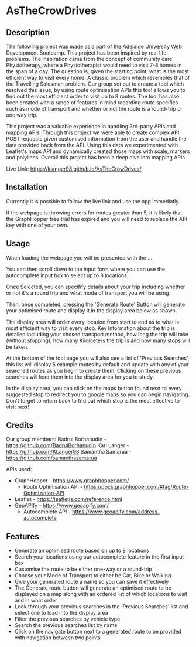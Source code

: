 # AsTheCrowDrives
 
 ## Description
The following project was made as a part of the Adelaide University Web Development Bootcamp. This project has been inspired by real life problems. The inspiration came from the concept of community care Physiotherapy, where a Physiotherapist would need to visit 7-8 homes in the span of a day. The question is, given the starting point, what is the most efficient way to visit every home. A classic problem which resembles that of the Travelling Salesman problem. Our group set out to create a tool which resolved this issue, by using route optimisation APIs this tool allows you to find out the most efficient order to visit up to 8 routes. The tool has also been created with a range of features in mind regarding route specifics such as mode of transport and whether or not the route is a round-trip or one way trip.

This project was a valuable experience in handling 3rd-party APIs and mapping APIs. Through this project we were able to create complex API POST requests given customised information from the user and handle the data provided back from the API. Using this data we experimented with Leaflet's maps API and dynamically created those maps with scale, markers and polylines. Overall this project has been a deep dive into mapping APIs.

Live Link: https://klanger98.github.io/AsTheCrowDrives/

 ## Installation
Currently it is possible to follow the live link and use the app immediatly. 

If the webpage is throwing errors for routes greater than 5, it is likely that the GraphHopper free trial has expired and you will need to replace the API key with one of your own.
 
 ## Usage
 When loading the webpage you will be presented with the ...

You can then scroll down to the input form where you can use the autocomplete input box to select up to 8 locations. 

Once Selected, you can specifify details about your trip including whether or not it's a round trip and what mode of transport you will be using. 

Then, once completed, pressing the 'Generate Route' Button will generate your optimised route and display it in the display area below as shown.

The display area will order every location from start to end as to what is most efficient way to visit every stop. Key Information about the trip is detailed including your chosen transport method, how long the trip will take (without stopping), how many Kilometers the trip is and how many stops will be taken. 

At the bottom of the tool page you will also see a list of 'Previous Searches', this list will display 5 example routes by default and update with any of your searched routes as you begin to create them. Clicking on these previous searches will load them into the display area for you to study.

In the display area, you can click on the maps button found next to every suggested stop to redirect you to google maps so you can begin navigating. Don't forget to return back to fnd out which stop is the most effective to visit next!
 
## Credits

Our group members:
Badrul Borhanudin - https://github.com/BadrulBorhanudin
Karl Langer - https://github.com/KLanger98 
Samantha Samarua - https://github.com/samanthasamarua 


APIs used:
- GraphHopper - https://www.graphhopper.com/
    - Route Optimisation API - https://docs.graphhopper.com/#tag/Route-Optimization-API
- Leaflet - https://leafletjs.com/reference.html
- GeoAPIfy - https://www.geoapify.com/
    - Autocomplete API - https://www.geoapify.com/address-autocomplete

## Features
- Generate an optimised route based on up to 8 locations 
- Search your locations using our autocomplete feature in the first input box
- Customise the route to be either one-way or a round-trip
- Choose your Mode of Transport to either be Car, Bike or Walking 
- Give your generated route a name so you can save it effectively
- The Generate route button will generate an optimised route to be displayed on a map along with an ordered list of which locations to visit and in what order
- Look through your previous searches in the 'Previous Searches' list and select one to load into the display area 
- Filter the previous searches by vehicle type
- Search the previous searches list by name
- Click on the navigate button next to a generated route to be provided with navigation between two points 




